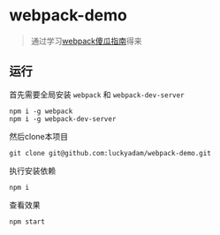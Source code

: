 # webpack-demo

> 通过学习[webpack傻瓜指南](http://zhuanlan.zhihu.com/FrontendMagazine/20367175)得来

## 运行

首先需要全局安装 `webpack` 和 `webpack-dev-server`

```
npm i -g webpack
npm i -g webpack-dev-server
```
然后clone本项目

```
git clone git@github.com:luckyadam/webpack-demo.git
```
执行安装依赖

```
npm i
```

查看效果

```
npm start
```
